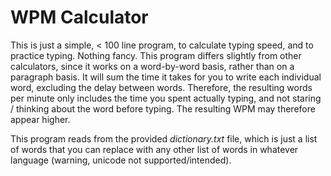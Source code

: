 # WPM Calculator
This is just a simple, < 100 line program, to calculate typing speed, and to practice typing. Nothing fancy. This program differs slightly from other calculators, since it works on a word-by-word basis, rather than on a paragraph basis. It will sum the time it takes for you to write each individual word, excluding the delay between words. Therefore, the resulting words per minute only includes the time you spent actually typing, and not staring / thinking about the word before typing. The resulting WPM may therefore appear higher.

This program reads from the provided _dictionary.txt_ file, which is just a list of words that you can replace with any other list of words in whatever language (warning, unicode not supported/intended).
